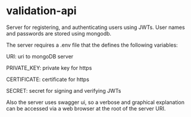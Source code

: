 # validation-api
Server for registering, and authenticating users using JWTs. User names and passwords are stored using mongodb.

The server requires a .env file that the defines the following variables:

  URI: uri to mongoDB server
  
  PRIVATE_KEY: private key for https
  
  CERTIFICATE: certificate for https
  
  SECRET: secret for signing and verifying JWTs
  
Also the server uses swagger ui, so a verbose and graphical explanation can be accessed via a web browser at the root of the server URI.
